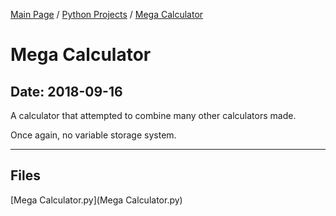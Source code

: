 [Main Page](/) / [Python Projects](/python) / [Mega Calculator](/python/2018-09-16_Mega_Calculator)

# Mega Calculator

## Date: 2018-09-16

A calculator that attempted to combine many other calculators made.

Once again, no variable storage system.

-----

## Files

[Mega Calculator.py](Mega Calculator.py)